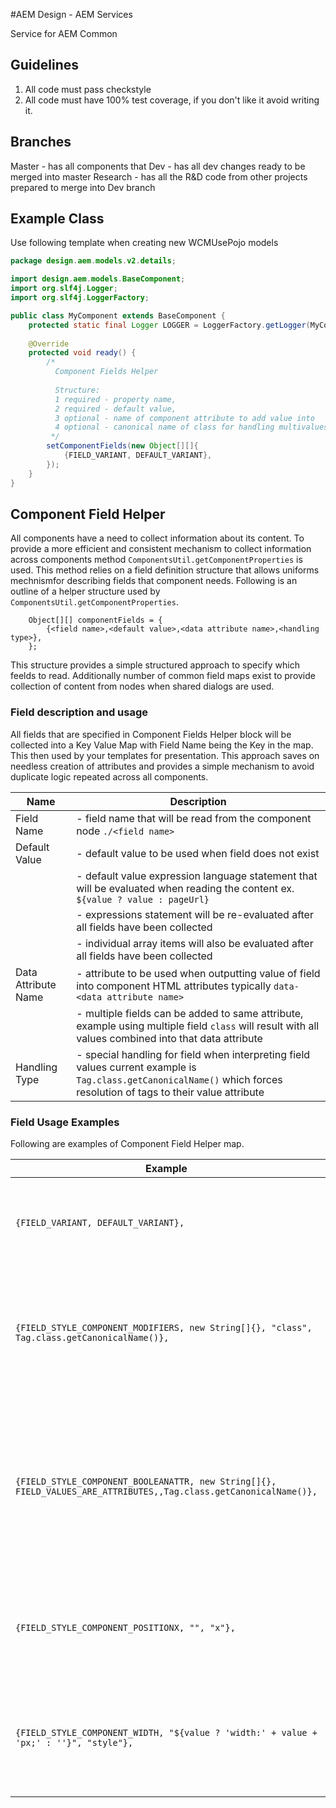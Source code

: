 #AEM Design - AEM Services

Service for AEM Common

## Guidelines

1. All code must pass checkstyle
2. All code must have 100% test coverage, if you don't like it avoid writing it.

## Branches

Master      - has all components that
Dev         - has all dev changes ready to be merged into master
Research    - has all the R&D code from other projects prepared to merge into Dev branch



## Example Class

Use following template when creating new WCMUsePojo models

```java
package design.aem.models.v2.details;

import design.aem.models.BaseComponent;
import org.slf4j.Logger;
import org.slf4j.LoggerFactory;

public class MyComponent extends BaseComponent {
    protected static final Logger LOGGER = LoggerFactory.getLogger(MyComponent.class);
    
    @Override
    protected void ready() {
        /*
          Component Fields Helper
         
          Structure:
          1 required - property name,
          2 required - default value,
          3 optional - name of component attribute to add value into
          4 optional - canonical name of class for handling multivalues, String or Tag
         */
        setComponentFields(new Object[][]{
            {FIELD_VARIANT, DEFAULT_VARIANT},
        });
    }
}
```

## Component Field Helper

All components have a need to collect information about its content. 
To provide a more efficient and consistent mechanism to collect information across components method ```ComponentsUtil.getComponentProperties``` is used.
This method relies on a field definition structure that allows uniforms mechnismfor describing fields that component needs.
Following is an outline of a helper structure used by ```ComponentsUtil.getComponentProperties```.

```
    Object[][] componentFields = {
        {<field name>,<default value>,<data attribute name>,<handling type>},
    };
```

This structure provides a simple structured approach to specify which feelds to read.
Additionally number of common field maps exist to provide collection of content from nodes when shared dialogs are used.

### Field description and usage

All fields that are specified in Component Fields Helper block will be collected into a Key Value Map with Field Name being the Key in the map.
This then used by your templates for presentation.
This approach saves on needless creation of attributes and provides a simple mechanism to avoid duplicate logic repeated across all components.  

| Name                 | Description                                                                   |
|--------------------- |-------------------------------------------------------------------------------|
| Field Name           | - field name that will be read from the component node ```./<field name>```   |
| Default Value        | - default value to be used when field does not exist  |
|                       | - default value expression language statement that will be evaluated when reading the content ex. ```${value ? value : pageUrl}``` | 
|                       | - expressions statement will be re-evaluated after all fields have been collected |
|                       | - individual array items will also be evaluated after all fields have been collected  |
| Data Attribute Name  | - attribute to be used when outputting value of field into component HTML attributes typically ```data-<data attribute name>```  |
|                       | - multiple fields can be added to same attribute, example using multiple field ```class``` will result with all values combined into that data attribute |
| Handling Type        | - special handling for field when interpreting field values current example is ```Tag.class.getCanonicalName()``` which forces resolution of tags to their value attribute  |


### Field Usage Examples

Following are examples of Component Field Helper map. 

| Example                                                                                                                | Description                                                                                                                                                     |
|----------------------------------------------------------------------------------------------------------------------- |---------------------------------------------------------------------------------------------------------------------------------------------------------------- |
| ```{FIELD_VARIANT, DEFAULT_VARIANT},```                                                                                | this will read your field and use default value if field does not exist                                                                                         |
| ```{FIELD_STYLE_COMPONENT_MODIFIERS, new String[]{}, "class", Tag.class.getCanonicalName()},```                        | this will read your field, resolve all tags to values and store it into specified data attribute                                                                |
| ```{FIELD_STYLE_COMPONENT_BOOLEANATTR, new String[]{}, FIELD_VALUES_ARE_ATTRIBUTES,,Tag.class.getCanonicalName()},```  | this will collect your fields as an array and will add it as boolean attribute to component, if values are Key-Value it will be added as key="value" attribute  |
| ```{FIELD_STYLE_COMPONENT_POSITIONX, "", "x"},```                                                                      | this will read value from node and add store it into attribute x, if value is not empty                                                                         |
| ```{FIELD_STYLE_COMPONENT_WIDTH, "${value ? 'width:' + value + 'px;' : ''}", "style"},```                             | this will field and evaluate an expression and store it into an attribute if value is not empty                                                                 |
